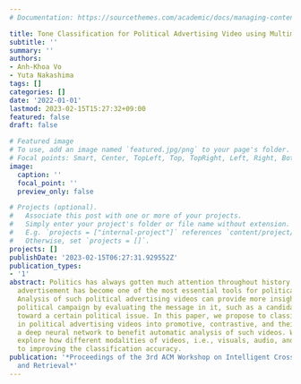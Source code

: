 ```yaml
---
# Documentation: https://sourcethemes.com/academic/docs/managing-content/

title: Tone Classification for Political Advertising Video using Multimodal Cues
subtitle: ''
summary: ''
authors:
- Anh-Khoa Vo
- Yuta Nakashima
tags: []
categories: []
date: '2022-01-01'
lastmod: 2023-02-15T15:27:32+09:00
featured: false
draft: false

# Featured image
# To use, add an image named `featured.jpg/png` to your page's folder.
# Focal points: Smart, Center, TopLeft, Top, TopRight, Left, Right, BottomLeft, Bottom, BottomRight.
image:
  caption: ''
  focal_point: ''
  preview_only: false

# Projects (optional).
#   Associate this post with one or more of your projects.
#   Simply enter your project's folder or file name without extension.
#   E.g. `projects = ["internal-project"]` references `content/project/deep-learning/index.md`.
#   Otherwise, set `projects = []`.
projects: []
publishDate: '2023-02-15T06:27:31.929552Z'
publication_types:
- '1'
abstract: Politics has always gotten much attention throughout history, and video
  advertisement has become one of the most essential tools for political communication.
  Analysis of such political advertising videos can provide more insight into the
  political campaign by evaluating the message in it, such as a candidate's attitude
  toward a certain political issue. In this paper, we propose to classify the tone
  in political advertising videos into promotive, contrastive, and their mixture using
  a deep neural network to benefit automatic analysis of such videos. We especially
  explore how different modalities of videos, i.e., visuals, audio, and text, contribute
  to improving the classification accuracy.
publication: '*Proceedings of the 3rd ACM Workshop on Intelligent Cross-Data Analysis
  and Retrieval*'
---
```

